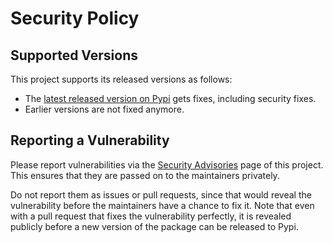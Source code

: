 # Security Policy

## Supported Versions

This project supports its released versions as follows:

- The [latest released version on Pypi](https://pypi.org/project/zhmc-prometheus-exporter/)
  gets fixes, including security fixes.
- Earlier versions are not fixed anymore.

## Reporting a Vulnerability

Please report vulnerabilities via the
[Security Advisories](https://github.com/zhmcclient/zhmc-prometheus-exporter/security/advisories)
page of this project. This ensures that they are passed on to the maintainers
privately.

Do not report them as issues or pull requests, since that would reveal the
vulnerability before the maintainers have a chance to fix it. Note that even
with a pull request that fixes the vulnerability perfectly, it is revealed
publicly before a new version of the package can be released to Pypi.
